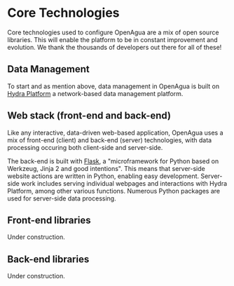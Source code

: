 # Core Technologies

Core technologies used to configure OpenAgua are a mix of open source libraries. This will enable the platform to be in constant improvement and evolution. We thank the thousands of developers out there for all of these!

## Data Management

To start and as mention above, data management in OpenAgua is built on [Hydra Platform](http://hydraplatform.org) a network-based data management platform.

## Web stack \(front-end and back-end\)

Like any interactive, data-driven web-based application, OpenAgua uses a mix of front-end \(client\) and back-end \(server\) technologies, with data processing occuring both client-side and server-side.

The back-end is built with [Flask](http://flask.pocoo.org), a "microframework for Python based on Werkzeug, Jinja 2 and good intentions". This means that server-side website actions are written in Python, enabling easy development. Server-side work includes serving individual webpages and interactions with Hydra Platform, among other various functions. Numerous Python packages are used for server-side data processing.

## Front-end libraries

Under construction.

## Back-end libraries

Under construction.